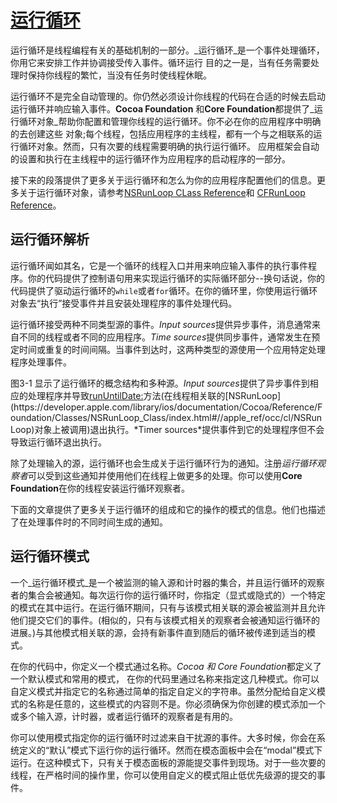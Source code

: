 # [运行循环](https://developer.apple.com/library/ios/documentation/Cocoa/Conceptual/Multithreading/RunLoopManagement/RunLoopManagement.html#//apple_ref/doc/uid/10000057i-CH16-SW1)

运行循环是线程编程有关的基础机制的一部分。_运行循环_是一个事件处理循环，你用它来安排工作并协调接受传入事件。循环运行
目的之一是，当有任务需要处理时保持你线程的繁忙，当没有任务时使线程休眠。

运行循环不是完全自动管理的。你仍然必须设计你线程的代码在合适的时候去启动运行循环并响应输入事件。**Cocoa Foundation**
和**Core Foundation**都提供了_运行循环对象_帮助你配置和管理你线程的运行循环。你不必在你的应用程序中明确的去创建这些
对象;每个线程，包括应用程序的主线程，都有一个与之相联系的运行循环对象。然而，只有次要的线程需要明确的执行运行循环。
应用框架会自动的设置和执行在主线程中的运行循环作为应用程序的启动程序的一部分。

接下来的段落提供了更多关于运行循环和怎么为你的应用程序配置他们的信息。更多关于运行循环对象，请参考[NSRunLoop CLass Reference](https://developer.apple.com/library/ios/documentation/Cocoa/Reference/Foundation/Classes/NSRunLoop_Class/index.html#//apple_ref/doc/uid/TP40003725)和
[CFRunLoop Reference](https://developer.apple.com/library/ios/documentation/CoreFoundation/Reference/CFRunLoopRef/index.html#//apple_ref/doc/uid/20001441)。

## 运行循环解析
运行循环闻如其名，它是一个循环的线程入口并用来响应输入事件的执行事件程序。你的代码提供了控制语句用来实现运行循环的实际循环部分--换句话说，你的代码提供了驱动运行循环的`while`或者`for`循环。在你的循环里，你使用运行循环对象去“执行”接受事件并且安装处理程序的事件处理代码。

运行循环接受两种不同类型源的事件。*Input sources*提供异步事件，消息通常来自不同的线程或者不同的应用程序。*Time sources*提供同步事件，通常发生在预定时间或重复的时间间隔。当事件到达时，这两种类型的源使用一个应用特定处理程序处理事件。

图3-1 显示了运行循环的概念结构和多种源。*Input sources*提供了异步事件到相应的处理程序并导致[runUntilDate:](https://developer.apple.com/library/ios/documentation/Cocoa/Reference/Foundation/Classes/NSRunLoop_Class/index.html#//apple_ref/occ/instm/NSRunLoop/runUntilDate:)方法(在线程相关联的[NSRunLoop](https://developer.apple.com/library/ios/documentation/Cocoa/Reference/Foundation/Classes/NSRunLoop_Class/index.html#//apple_ref/occ/cl/NSRunLoop)对象上被调用)退出执行。*Timer sources*提供事件到它的处理程序但不会导致运行循环退出执行。

除了处理输入的源，运行循环也会生成关于运行循环行为的通知。注册*运行循环观察者*可以受到这些通知并使用他们在线程上做更多的处理。你可以使用**Core Foundation**在你的线程安装运行循环观察者。

下面的文章提供了更多关于运行循环的组成和它的操作的模式的信息。他们也描述了在处理事件时的不同时间生成的通知。

## 运行循环模式
一个_运行循环模式_是一个被监测的输入源和计时器的集合，并且运行循环的观察者的集合会被通知。每次运行你的运行循环时，你指定（显式或隐式的）一个特定的模式在其中运行。在运行循环期间，只有与该模式相关联的源会被监测并且允许他们提交它们的事件。(相似的，只有与该模式相关的观察者会被通知运行循环的进展。)与其他模式相关联的源，会持有新事件直到随后的循环被传递到适当的模式。

在你的代码中，你定义一个模式通过名称。*Cocoa 和 Core Foundation*都定义了一个默认模式和常用的模式，
在你的代码里通过名称来指定这几种模式。你可以自定义模式并指定它的名称通过简单的指定自定义的字符串。虽然分配给自定义模式的名称是任意的，这些模式的内容则不是。你必须确保为你创建的模式添加一个或多个输入源，计时器，或者运行循环的观察者是有用的。

你可以使用模式指定你的运行循环时过滤来自干扰源的事件。大多时候，你会在系统定义的“默认”模式下运行你的运行循环。然而在模态面板中会在“modal”模式下运行。在这种模式下，只有关于模态面板的源能提交事件到现场。对于一些次要的线程，在严格时间的操作里，你可以使用自定义的模式阻止低优先级源的提交的事件。

